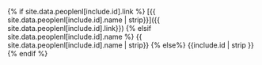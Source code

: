 {% if site.data.peoplenl[include.id].link %}
[{{ site.data.peoplenl[include.id].name | strip}}]({{ site.data.peoplenl[include.id].link}})
{% elsif site.data.peoplenl[include.id].name %}
{{ site.data.peoplenl[include.id].name | strip}}
{% else%}
{{include.id | strip }}
{% endif %}
